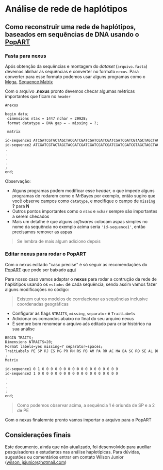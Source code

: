 # Análise de rede de haplótipos

## Como reconstruir uma rede de haplótipos, baseados em sequências de DNA usando o [PopART](http://popart.otago.ac.nz/index.shtml)

### Fasta para nexus

Após obtenção da sequências e montagem do *dataset* (`arquivo.fasta`) devemos alinhar as sequências e converter no formato `nexus`. Para converter para esse formato podemos usar alguns programas como o [Mega](https://www.megasoftware.net/dload_mac_beta), [Sequence Matrix](http://www.ggvaidya.com/taxondna/)

Com o arquivo **.nexus** pronto devemos checar algumas métricas importantes que ficam no `header`

```txt
#nexus

begin data;
 dimensions ntax = 1447 nchar = 29928;
 format datatype = DNA gap = - missing = ?;

 matrix

id-sequence1 ATCGATCGTACTAGCTACGATCGATCGATCGATCGATCGATCGATCGTAGCTAGCTAGCTAGTCGATCGTAGCTA
id-sequence2 ATCGATCGTACTAGCTACGATCGATCGATCGATCGATCGATCGATCGTAGCTAGCTAGCTAGTCGATCGTAGCTA
.
.
.
.
;
end;
```

Observação:

* Alguns programas podem modificar esse *header*, o que impede alguns programas de rodarem como o MrBayes por exemplo, então sugiro que você observe campos como `datatype`, e modifique o campo de `missing` **?** para **N**
* Outros pontos importantes como o `ntax` e `nchar` sempre são importantes a serem checados
* Mais um detalhe é que alguns *softwares* colocam aspas simples no nome da sequência no exemplo acima seria `'id-sequence1'`, então precisamos remover as aspas

> Se lembra de mais algum adiciono depois

### Editar nexus para rodar o PopART

Com o nexus editado "caso precise" é só seguir as recomendações do [PopART](http://popart.otago.ac.nz/doc/popart.pdf) que pode ser baixado [aqui](http://popart.otago.ac.nz/downloads.shtml)

Para nosso caso vamos adaptar o **nexus** para rodar a contrução da rede de haplótipos usando os `estados` de cada sequência, sendo assim vamos fazer alguns modificações no código:
> Existem outros modelos de correlacionar as sequências inclusive coordenadas geográficas

* Configurar as flags `NTRAITS`, `missing`, `separator` e `TraitLabels`
* Adicionar os comandos abaixo no final do seu arquivo nexus
* É sempre bom renomear o arquivo aós editado para criar histórico na sua análise

```txt
BEGIN TRAITS;
Dimensions NTRAITS=20;
Format labels=yes missing=? separator=spaces;
TraitLabels PE SP RJ ES MG PR RN RS PB AM PA RR AC MA BA SC RO SE AL DF
;
Matrix

id-sequence1 0 1 0 0 0 0 0 0 0 0 0 0 0 0 0 0 0 0 0 0
id-sequence2 1 0 0 0 0 0 0 0 0 0 0 0 0 0 0 0 0 0 0 0
.
.
.
;
end;
```
> Como podemos observar acima, a sequência 1 é oriunda de SP e a 2 de PE

Com o nexus finalemnte pronto vamos importar o arquivo para o PopART

## Considerações finais

Este documento, ainda que não atualizado, foi desenvolvido para auxiliar pesquisadores e estudantes nas análise haplotípicas. Para dúvidas, sugestões ou comentários entrar em contato Wilson Junior (wilson_jsjunior@hotmail.com)
